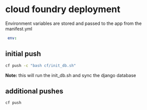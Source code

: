 # cloud foundry deployment
Environment variables are stored and passed to the app from the manifest.yml

```yaml
 env:
```

## initial push
```bash
cf push -c "bash cf/init_db.sh"
```

__Note:__ this will run the init_db.sh and sync the django database

## additional pushes
```bash
cf push
```
